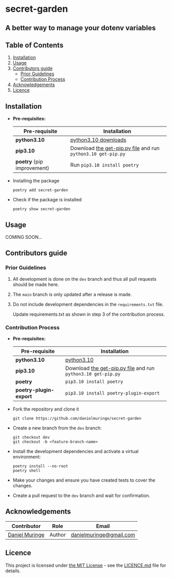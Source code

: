 # secret-garden
## A better way to manage your dotenv variables

## Table of Contents

1. [Installation](#installation)
1. [Usage](#usage)
1. [Contributors guide](#contributors-guide)
    - [Prior Guidelines](#prior-guidelines)
    - [Contribution Process](#contribution-process)
1. [Acknowledgements](#acknowledgements)
1. [Licence](#licence)


## Installation

- **Pre-requisites:**

    Pre-requisite | Installation
    --- | ---
    **python3.10** | [python3.10 downloads](https://www.python.org/downloads/release/python-3100/)
    **pip3.10** | Download [the get-pip.py file](https://bootstrap.pypa.io/get-pip.py) and run `python3.10 get-pip.py`
    **poetry** (pip improvement) | Run `pip3.10 install poetry`
    
- Installing the package

    ```
    poetry add secret-garden
    ```

- Check if the package is installed

    ```
    poetry show secret-garden
    ```


## Usage

COMING SOON...


## Contributors guide


### Prior Guidelines

1. All development is done on the `dev` branch and thus all pull requests should be made here.

1. The `main` branch is only updated after a release is made.

1. Do not include development dependencies in the `requirements.txt` file.

    Update requirements.txt as shown in step 3 of the contribution process.


### Contribution Process

- **Pre-requisites:**

    Pre-requisite | Installation
    --- | ---
    **python3.10** | [python3.10](https://www.python.org/downloads/release/python-3100/)
    **pip3.10** | Download [the get-pip.py file](https://bootstrap.pypa.io/get-pip.py) and run `python3.10 get-pip.py`
    **poetry** | `pip3.10 install poetry`
    **poetry-plugin-export** | `pip3.10 install poetry-plugin-export`

- Fork the repository and clone it
    ```
    git clone https://github.com/danielmuringe/secret-garden
    ```

- Create a new branch from the `dev` branch: 
    ```
    git checkout dev
    git checkout -b <feature-branch-name>
    ```

- Install the development dependencies and activate a virtual environment:
    
    ```
    poetry install --no-root
    poetry shell
    ```

- Make your changes and ensure you have created tests to cover the changes.

- Create a pull request to the `dev` branch and wait for confirmation.


## Acknowledgements

Contributor | Role | Email
--- | --- | --- 
[Daniel Muringe](https://github.com/danielmuringe) | Author | [danielmuringe@gmail.com](mailto:danielmuringe@gmail.com)


## Licence

This project is licensed under [the MIT License](https://opensource.org/license/mit/) - see the [LICENCE.md](LICENCE.md) file for details.
